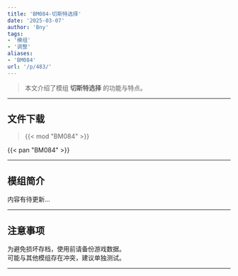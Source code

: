 ```yaml
---
title: 'BM084-切斯特选择'
date: '2025-03-07'
author: 'Bny'
tags:
- '模组'
- '调整'
aliases:
- 'BM084'
url: '/p/483/'
---
```


> 本文介绍了模组 **切斯特选择** 的功能与特点。

---

## 文件下载  

> {{< mod "BM084" >}}  

{{< pan "BM084" >}}  

---

## 模组简介

>  
内容有待更新...  

---

## 注意事项

>  
为避免损坏存档，使用前请备份游戏数据。  
可能与其他模组存在冲突，建议单独测试。  

---

